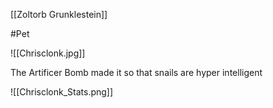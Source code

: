 [[Zoltorb Grunklestein]]

#Pet

![[Chrisclonk.jpg]]

The Artificer Bomb made it so that snails are hyper intelligent 

![[Chrisclonk_Stats.png]]